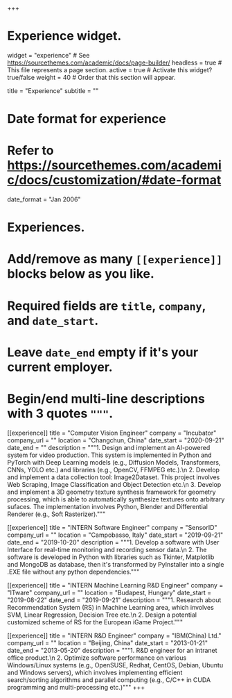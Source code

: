 +++
# Experience widget.
widget = "experience"  # See https://sourcethemes.com/academic/docs/page-builder/
headless = true  # This file represents a page section.
active = true  # Activate this widget? true/false
weight = 40  # Order that this section will appear.

title = "Experience"
subtitle = ""

# Date format for experience
#   Refer to https://sourcethemes.com/academic/docs/customization/#date-format
date_format = "Jan 2006"

# Experiences.
#   Add/remove as many `[[experience]]` blocks below as you like.
#   Required fields are `title`, `company`, and `date_start`.
#   Leave `date_end` empty if it's your current employer.
#   Begin/end multi-line descriptions with 3 quotes `"""`.

[[experience]]
  title = "Computer Vision Engineer"
  company = "Incubator"
  company_url = ""
  location = "Changchun, China"
  date_start = "2020-09-21"
  date_end = ""
  description = """1. Design and implement an AI-powered system for video production. This system is implemented in Python and PyTorch with Deep Learning models (e.g., Diffusion Models, Transformers, CNNs, YOLO etc.) and libraries (e.g., OpenCV, FFMPEG etc.).\n 2. Develop and implement  a data collection tool: Image2Dataset. This project involves Web Scraping, Image Classification and Object Detection etc.\n 3. Develop and implement a 3D geometry texture synthesis framework for geometry processing, which is able to automatically synthesize textures onto arbitrary sufaces. The implementation involves Python, Blender and Differential Renderer (e.g., Soft Rasterizer)."""

[[experience]]
  title = "INTERN Software Engineer"
  company = "SensorID"
  company_url = ""
  location = "Campobasso, Italy"
  date_start = "2019-09-21"
  date_end = "2019-10-20"
  description = """1. Develop a software with User Interface for real-time monitoring and recording sensor data.\n 2. The software is developed in Python with libraries such as Tkinter, Matplotlib and MongoDB as database, then it's transformed by PyInstaller into a single .EXE file without any python dependencies."""

[[experience]]
  title = "INTERN Machine Learning R&D Engineer"
  company = "ITware"
  company_url = ""
  location = "Budapest, Hungary"
  date_start = "2019-08-22"
  date_end = "2019-09-21"
  description = """1. Research about Recommendation System (RS) in Machine Learning area, which involves SVM, Linear Regression, Decision Tree etc.\n 2. Design a potential customized scheme of RS for the European iGame Project."""

[[experience]]
  title = "INTERN R&D Engineer"
  company = "IBM(China) Ltd."
  company_url = ""
  location = "Beijing, China"
  date_start = "2013-01-21"
  date_end = "2013-05-20"
  description = """1. R&D engineer for an intranet office product.\n 2. Optimize software performance on various Windows/Linux systems (e.g., OpenSUSE, Redhat, CentOS, Debian, Ubuntu and Windows servers), which involves implementing efficient search/sorting algorithms and parallel computing (e.g., C/C++ in CUDA programming and multi-processing etc.)"""
+++
